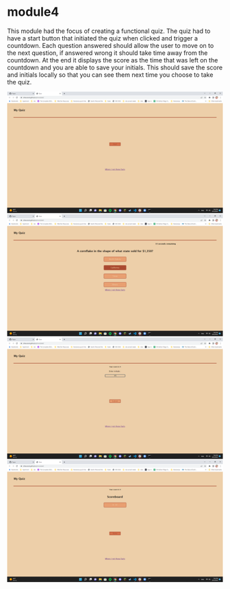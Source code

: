 # module4
This module had the focus of creating a functional quiz. The quiz had to have a start button that initiated the quiz when clicked and trigger a countdown. Each question answered should allow the user to move on to the next question, if answered wrong it should take time away from the countdown. At the end it displays the score as the time that was left on the countdown and you are able to save your initials. This should save the score and initials locally so that you can see them next time you choose to take the quiz.

![Screenshot 1](./assets/images/ss1-mod4.png)
![Screenshot 2](./assets/images/ss2-mod4.png)
![Screenshot 3](./assets/images/ss3-mod4.png)
![Screenshot 4](./assets/images/ss4-mod4.png)